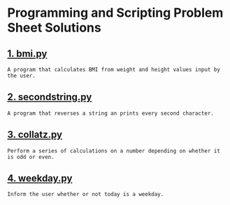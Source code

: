 # Programming and Scripting Problem Sheet Solutions

## [1. bmi.py](bmi.py)

    A program that calculates BMI from weight and height values input by the user.


## [2. secondstring.py](secondstring.py)

    A program that reverses a string an prints every second character.


## [3. collatz.py](collatz.py)

    Perform a series of calculations on a number depending on whether it is odd or even.


## [4. weekday.py](weekday.py)

    Inform the user whether or not today is a weekday.